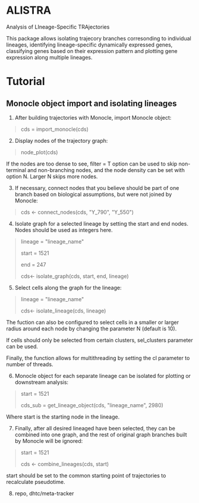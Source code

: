 # ALISTRA
Analysis of LIneage-Specific TRAjectories

This package allows isolating trajecory branches corresonding to individual lineages, identifying lineage-specific dynamically expressed genes, classifying genes based on their expression pattern and plotting gene expression along multiple lineages.

# Tutorial
## Monocle object import and isolating lineages
1) After building trajectories with Monocle, import Monocle object:
> cds = import_monocle(cds)

2) Display nodes of the trajectory graph:
> node_plot(cds)

If the nodes are too dense to see, filter = T option can be used to skip non-terminal and non-branching nodes, and the node density can be set with option N. Larger N skips more nodes.

3) If necessary, connect nodes that you believe should be part of one branch based on biological assumptions, but were not joined by Monocle:
> cds <- connect_nodes(cds, "Y_790", "Y_550")

4) Isolate graph for a selected lineage by setting the start and end nodes. Nodes should be used as integers here.
> lineage = "lineage_name"
> 
> start = 1521
> 
> end = 247
> 
> cds<- isolate_graph(cds, start, end, lineage)

5) Select cells along the graph for the lineage:
> lineage = "lineage_name"
> 
> cds<- isolate_lineage(cds, lineage)

The fuction can also be configured to select cells in a smaller or larger radius around each node by changing the parameter N (default is 10).

If cells should only be selected from certain clusters, sel_clusters parameter can be used.

Finally, the function allows for multithreading by setting the cl parameter to number of threads.

6) Monocle object for each separate lineage can be isolated for plotting or downstream analysis:
> start = 1521
> 
> cds_sub = get_lineage_object(cds, "lineage_name", 2980)

Where start is the starting node in the lineage.

7) Finally, after all desired lineaged have been selected, they can be combined into one graph, and the rest of original graph branches built by Monocle will be ignored:
> start = 1521
>
> cds <- combine_lineages(cds, start)

start should be set to the common starting point of trajectories to recalculate pseudotime.

8) repo, dhtc/meta-tracker



